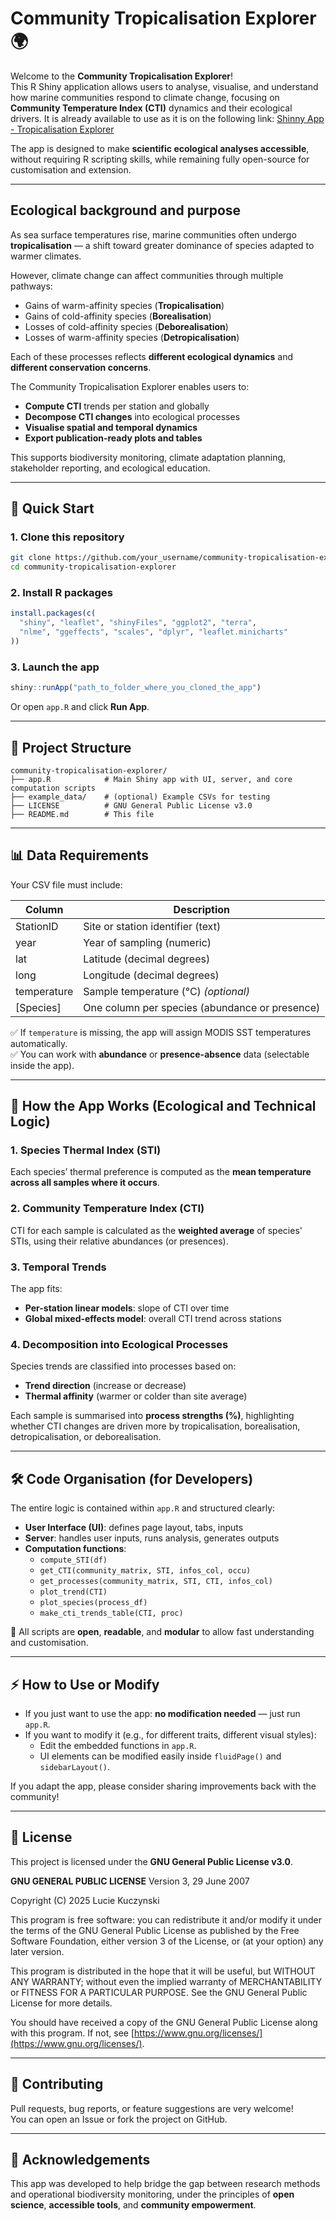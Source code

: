 # Community Tropicalisation Explorer 🌍 

Welcome to the **Community Tropicalisation Explorer**!  
This R Shiny application allows users to analyse, visualise, and understand how marine communities respond to climate change, focusing on **Community Temperature Index (CTI)** dynamics and their ecological drivers. It is already available to use as it is on the following link: [Shinny App - Tropicalisation Explorer](https://lucie-kcz.shinyapps.io/tropicalisation/)

The app is designed to make **scientific ecological analyses accessible**, without requiring R scripting skills, while remaining fully open-source for customisation and extension.

---

## Ecological background and purpose

As sea surface temperatures rise, marine communities often undergo **tropicalisation** — a shift toward greater dominance of species adapted to warmer climates.

However, climate change can affect communities through multiple pathways:

- Gains of warm-affinity species (**Tropicalisation**)
- Gains of cold-affinity species (**Borealisation**)
- Losses of cold-affinity species (**Deborealisation**)
- Losses of warm-affinity species (**Detropicalisation**)

Each of these processes reflects **different ecological dynamics** and **different conservation concerns**.

The Community Tropicalisation Explorer enables users to:

- **Compute CTI** trends per station and globally
- **Decompose CTI changes** into ecological processes
- **Visualise spatial and temporal dynamics**
- **Export publication-ready plots and tables**

This supports biodiversity monitoring, climate adaptation planning, stakeholder reporting, and ecological education.

---

## 🚀 Quick Start

### 1. Clone this repository

```bash
git clone https://github.com/your_username/community-tropicalisation-explorer.git
cd community-tropicalisation-explorer
```

### 2. Install R packages

```r
install.packages(c(
  "shiny", "leaflet", "shinyFiles", "ggplot2", "terra",
  "nlme", "ggeffects", "scales", "dplyr", "leaflet.minicharts"
))
```

### 3. Launch the app

```r
shiny::runApp("path_to_folder_where_you_cloned_the_app")
```

Or open `app.R` and click **Run App**.

---

## 📂 Project Structure

```
community-tropicalisation-explorer/
├── app.R            # Main Shiny app with UI, server, and core computation scripts
├── example_data/    # (optional) Example CSVs for testing
├── LICENSE          # GNU General Public License v3.0
├── README.md        # This file
```

---

## 📊 Data Requirements

Your CSV file must include:

| Column      | Description                                  |
|-------------|----------------------------------------------|
| StationID   | Site or station identifier (text)            |
| year        | Year of sampling (numeric)                   |
| lat         | Latitude (decimal degrees)                   |
| long        | Longitude (decimal degrees)                  |
| temperature | Sample temperature (°C) *(optional)*         |
| [Species]   | One column per species (abundance or presence) |

✅ If `temperature` is missing, the app will assign MODIS SST temperatures automatically.  
✅ You can work with **abundance** or **presence-absence** data (selectable inside the app).

---

## 📜 How the App Works (Ecological and Technical Logic)

### 1. Species Thermal Index (STI)

Each species’ thermal preference is computed as the **mean temperature across all samples where it occurs**.

### 2. Community Temperature Index (CTI)

CTI for each sample is calculated as the **weighted average** of species' STIs, using their relative abundances (or presences).

### 3. Temporal Trends

The app fits:

- **Per-station linear models**: slope of CTI over time
- **Global mixed-effects model**: overall CTI trend across stations

### 4. Decomposition into Ecological Processes

Species trends are classified into processes based on:

- **Trend direction** (increase or decrease)
- **Thermal affinity** (warmer or colder than site average)

Each sample is summarised into **process strengths (%)**, highlighting whether CTI changes are driven more by tropicalisation, borealisation, detropicalisation, or deborealisation.

---

## 🛠️ Code Organisation (for Developers)

The entire logic is contained within `app.R` and structured clearly:

- **User Interface (UI)**: defines page layout, tabs, inputs
- **Server**: handles user inputs, runs analysis, generates outputs
- **Computation functions**:
  - `compute_STI(df)`
  - `get_CTI(community_matrix, STI, infos_col, occu)`
  - `get_processes(community_matrix, STI, CTI, infos_col)`
  - `plot_trend(CTI)`
  - `plot_species(process_df)`
  - `make_cti_trends_table(CTI, proc)`

📜 All scripts are **open**, **readable**, and **modular** to allow fast understanding and customisation.

---

## ⚡ How to Use or Modify

- If you just want to use the app: **no modification needed** — just run `app.R`.
- If you want to modify it (e.g., for different traits, different visual styles):
  - Edit the embedded functions in `app.R`.
  - UI elements can be modified easily inside `fluidPage()` and `sidebarLayout()`.

If you adapt the app, please consider sharing improvements back with the community!

---

## 📜 License

This project is licensed under the **GNU General Public License v3.0**.

**GNU GENERAL PUBLIC LICENSE**
Version 3, 29 June 2007

Copyright (C) 2025 Lucie Kuczynski

This program is free software: you can redistribute it and/or modify it under the terms of the GNU General Public License as published by the Free Software Foundation, either version 3 of the License, or (at your option) any later version.

This program is distributed in the hope that it will be useful, but WITHOUT ANY WARRANTY; without even the implied warranty of MERCHANTABILITY or FITNESS FOR A PARTICULAR PURPOSE. See the GNU General Public License for more details.

You should have received a copy of the GNU General Public License along with this program. If not, see [https://www.gnu.org/licenses/](https://www.gnu.org/licenses/).

---

## 🤝 Contributing

Pull requests, bug reports, or feature suggestions are very welcome!  
You can open an Issue or fork the project on GitHub.

---

## 🌊 Acknowledgements

This app was developed to help bridge the gap between research methods and operational biodiversity monitoring, under the principles of **open science**, **accessible tools**, and **community empowerment**.
